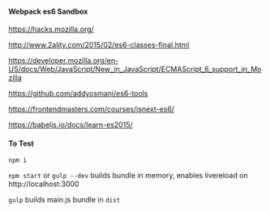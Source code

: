 #### Webpack es6 Sandbox
https://hacks.mozilla.org/

http://www.2ality.com/2015/02/es6-classes-final.html

https://developer.mozilla.org/en-US/docs/Web/JavaScript/New_in_JavaScript/ECMAScript_6_support_in_Mozilla

https://github.com/addyosmani/es6-tools

https://frontendmasters.com/courses/jsnext-es6/

https://babeljs.io/docs/learn-es2015/

#### To Test
`npm i`

`npm start` or `gulp --dev` builds bundle in memory, enables livereload on http://localhost:3000

`gulp` builds main.js bundle in `dist`

